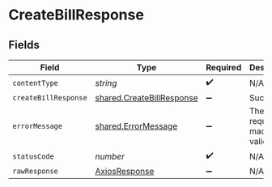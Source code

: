 # CreateBillResponse


## Fields

| Field                                                                  | Type                                                                   | Required                                                               | Description                                                            |
| ---------------------------------------------------------------------- | ---------------------------------------------------------------------- | ---------------------------------------------------------------------- | ---------------------------------------------------------------------- |
| `contentType`                                                          | *string*                                                               | :heavy_check_mark:                                                     | N/A                                                                    |
| `createBillResponse`                                                   | [shared.CreateBillResponse](../../models/shared/createbillresponse.md) | :heavy_minus_sign:                                                     | Success                                                                |
| `errorMessage`                                                         | [shared.ErrorMessage](../../models/shared/errormessage.md)             | :heavy_minus_sign:                                                     | The request made is not valid.                                         |
| `statusCode`                                                           | *number*                                                               | :heavy_check_mark:                                                     | N/A                                                                    |
| `rawResponse`                                                          | [AxiosResponse](https://axios-http.com/docs/res_schema)                | :heavy_minus_sign:                                                     | N/A                                                                    |